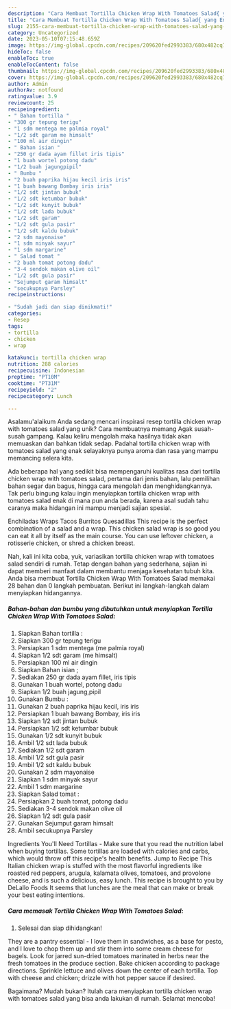 ```yaml
---
description: "Cara Membuat Tortilla Chicken Wrap With Tomatoes Salad{ yang Enak Banget"
title: "Cara Membuat Tortilla Chicken Wrap With Tomatoes Salad{ yang Enak Banget"
slug: 2155-cara-membuat-tortilla-chicken-wrap-with-tomatoes-salad-yang-enak-banget
category: Uncategorized
date: 2023-05-10T07:15:48.659Z
image: https://img-global.cpcdn.com/recipes/209620fed2993383/680x482cq70/tortilla-chicken-wrap-with-tomatoes-salad-foto-resep-utama.jpg
hideToc: false
enableToc: true
enableTocContent: false
thumbnail: https://img-global.cpcdn.com/recipes/209620fed2993383/680x482cq70/tortilla-chicken-wrap-with-tomatoes-salad-foto-resep-utama.jpg
cover: https://img-global.cpcdn.com/recipes/209620fed2993383/680x482cq70/tortilla-chicken-wrap-with-tomatoes-salad-foto-resep-utama.jpg
author: Admin
authorAv: notfound
ratingvalue: 3.9
reviewcount: 25
recipeingredient:
- " Bahan tortilla "
- "300 gr tepung terigu"
- "1 sdm mentega me palmia royal"
- "1/2 sdt garam me himsalt"
- "100 ml air dingin"
- " Bahan isian "
- "250 gr dada ayam fillet iris tipis"
- "1 buah wortel potong dadu"
- "1/2 buah jagungpipil"
- " Bumbu "
- "2 buah paprika hijau kecil iris iris"
- "1 buah bawang Bombay iris iris"
- "1/2 sdt jintan bubuk"
- "1/2 sdt ketumbar bubuk"
- "1/2 sdt kunyit bubuk"
- "1/2 sdt lada bubuk"
- "1/2 sdt garam"
- "1/2 sdt gula pasir"
- "1/2 sdt kaldu bubuk"
- "2 sdm mayonaise"
- "1 sdm minyak sayur"
- "1 sdm margarine"
- " Salad tomat "
- "2 buah tomat potong dadu"
- "3-4 sendok makan olive oil"
- "1/2 sdt gula pasir"
- "Sejumput garam himsalt"
- "secukupnya Parsley"
recipeinstructions:

- "Sudah jadi dan siap dinikmati!"
categories:
- Resep
tags:
- tortilla
- chicken
- wrap

katakunci: tortilla chicken wrap 
nutrition: 288 calories
recipecuisine: Indonesian
preptime: "PT10M"
cooktime: "PT31M"
recipeyield: "2"
recipecategory: Lunch

---
```



Asalamu'alaikum Anda sedang mencari inspirasi resep tortilla chicken wrap with tomatoes salad yang unik? Cara membuatnya memang Agak susah-susah gampang. Kalau keliru mengolah maka hasilnya tidak akan memuaskan dan bahkan tidak sedap. Padahal tortilla chicken wrap with tomatoes salad yang enak selayaknya punya aroma dan rasa yang mampu memancing selera kita.


Ada beberapa hal yang sedikit bisa mempengaruhi kualitas rasa dari tortilla chicken wrap with tomatoes salad, pertama dari jenis bahan, lalu pemilihan bahan segar dan bagus, hingga cara mengolah dan menghidangkannya. Tak perlu bingung kalau ingin menyiapkan tortilla chicken wrap with tomatoes salad enak di mana pun anda berada, karena asal sudah tahu caranya maka hidangan ini mampu menjadi sajian spesial.

Enchiladas Wraps Tacos Burritos Quesadillas This recipe is the perfect combination of a salad and a wrap. This chicken salad wrap is so good you can eat it all by itself as the main course. You can use leftover chicken, a rotisserie chicken, or shred a chicken breast.


Nah, kali ini kita coba, yuk, variasikan tortilla chicken wrap with tomatoes salad sendiri di rumah. Tetap dengan bahan yang sederhana, sajian ini dapat memberi manfaat dalam membantu menjaga kesehatan tubuh kita. Anda bisa membuat Tortilla Chicken Wrap With Tomatoes Salad memakai 28 bahan dan 0 langkah pembuatan. Berikut ini langkah-langkah dalam menyiapkan hidangannya.

<!--inarticleads1-->

##### Bahan-bahan dan bumbu yang dibutuhkan untuk menyiapkan Tortilla Chicken Wrap With Tomatoes Salad:

1. Siapkan  Bahan tortilla :
1. Siapkan 300 gr tepung terigu
1. Persiapkan 1 sdm mentega (me palmia royal)
1. Siapkan 1/2 sdt garam (me himsalt)
1. Persiapkan 100 ml air dingin
1. Siapkan  Bahan isian ;
1. Sediakan 250 gr dada ayam fillet, iris tipis
1. Gunakan 1 buah wortel, potong dadu
1. Siapkan 1/2 buah jagung,pipil
1. Gunakan  Bumbu :
1. Gunakan 2 buah paprika hijau kecil, iris iris
1. Persiapkan 1 buah bawang Bombay, iris iris
1. Siapkan 1/2 sdt jintan bubuk
1. Persiapkan 1/2 sdt ketumbar bubuk
1. Gunakan 1/2 sdt kunyit bubuk
1. Ambil 1/2 sdt lada bubuk
1. Sediakan 1/2 sdt garam
1. Ambil 1/2 sdt gula pasir
1. Ambil 1/2 sdt kaldu bubuk
1. Gunakan 2 sdm mayonaise
1. Siapkan 1 sdm minyak sayur
1. Ambil 1 sdm margarine
1. Siapkan  Salad tomat :
1. Persiapkan 2 buah tomat, potong dadu
1. Sediakan 3-4 sendok makan olive oil
1. Siapkan 1/2 sdt gula pasir
1. Gunakan Sejumput garam himsalt
1. Ambil secukupnya Parsley


Ingredients You&#39;ll Need Tortillas - Make sure that you read the nutrition label when buying tortillas. Some tortillas are loaded with calories and carbs, which would throw off this recipe&#39;s health benefits. Jump to Recipe This Italian chicken wrap is stuffed with the most flavorful ingredients like roasted red peppers, arugula, kalamata olives, tomatoes, and provolone cheese, and is such a delicious, easy lunch. This recipe is brought to you by DeLallo Foods It seems that lunches are the meal that can make or break your best eating intentions. 

<!--inarticleads2-->

##### Cara memasak Tortilla Chicken Wrap With Tomatoes Salad:


1. Selesai dan siap dihidangkan!

They are a pantry essential - I love them in sandwiches, as a base for pesto, and I love to chop them up and stir them into some cream cheese for bagels. Look for jarred sun-dried tomatoes marinated in herbs near the fresh tomatoes in the produce section. Bake chicken according to package directions. Sprinkle lettuce and olives down the center of each tortilla. Top with cheese and chicken; drizzle with hot pepper sauce if desired. 

Bagaimana? Mudah bukan? Itulah cara menyiapkan tortilla chicken wrap with tomatoes salad yang bisa anda lakukan di rumah. Selamat mencoba!
